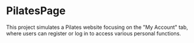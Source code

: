 # PilatesPage
This project simulates a Pilates website focusing on the "My Account" tab, where users can register or log in to access various personal functions.
